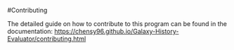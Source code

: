 #Contributing

The detailed guide on how to contribute to this program can be found in the documentation:
https://chensy96.github.io/Galaxy-History-Evaluator/contributing.html